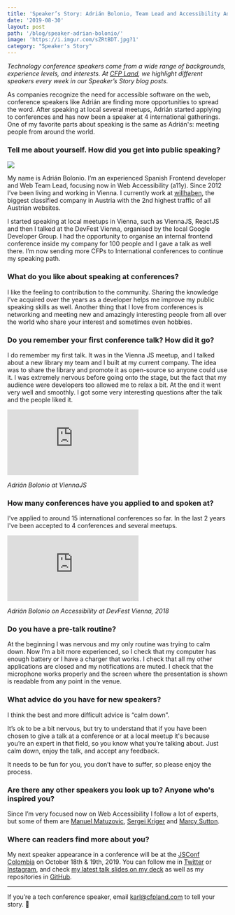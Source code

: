 ```yaml
---
title: 'Speaker’s Story: Adrián Bolonio, Team Lead and Accessibility Advocate'
date: '2019-08-30'
layout: post
path: '/blog/speaker-adrian-bolonio/'
image: 'https://i.imgur.com/sZRtBDT.jpg?1'
category: "Speaker's Story"
---
```


_Technology conference speakers come from a wide range of backgrounds,
experience levels, and interests. At [CFP Land](https://www.cfpland.com/), we
highlight different speakers every week in our Speaker’s Story blog posts._

As companies recognize the need for accessible software on the web, conference speakers like Adrián are finding more opportunities to spread the word. After speaking at local several meetups, Adrián started applying to conferences and has now been a speaker at 4 international gatherings. One of my favorite parts about speaking is the same as Adrián's: meeting people from around the world.

<!--more-->

### Tell me about yourself. How did you get into public speaking?

<img src="https://i.imgur.com/sZRtBDT.jpg?1" class="left" />

My name is Adrián Bolonio. I’m an experienced Spanish Frontend developer and Web Team Lead, focusing now in Web Accessibility (a11y). Since 2012 I’ve been living and working in Vienna. I currently work at [willhaben](www.willhaben.at), the biggest classified company in Austria with the 2nd highest traffic of all Austrian websites.

I started speaking at local meetups in Vienna, such as ViennaJS, ReactJS and then I talked at the DevFest Vienna, organised by the local Google Developer Group. I had the opportunity to organise an internal frontend conference inside my company for 100 people and I gave a talk as well there. I’m now sending more CFPs to International conferences to continue my speaking path.

### What do you like about speaking at conferences?

I like the feeling to contribution to the community. Sharing the knowledge I’ve acquired over the years as a developer helps me improve my public speaking skills as well. Another thing that I love from conferences is networking and meeting new and amazingly interesting people from all over the world who share your interest and sometimes even hobbies.

### Do you remember your first conference talk? How did it go?

I do remember my first talk. It was in the Vienna JS meetup, and I talked about a new library my team and I built at my current company. The idea was to share the library and promote it as open-source so anyone could use it. I was extremely nervous before going onto the stage, but the fact that my audience were developers too allowed me to relax a bit. At the end it went very well and smoothly. I got some very interesting questions after the talk and the people liked it.

<div class='embed-container'><iframe src='https://www.youtube.com/embed/tJXzyHHh4pc' frameborder='0' allowfullscreen></iframe></div>

_Adrián Bolonio at ViennaJS_

### How many conferences have you applied to and spoken at?

I’ve applied to around 15 international conferences so far. In the last 2 years I've been accepted to 4 conferences and several meetups.

<div class='embed-container'><iframe src='https://www.youtube.com/embed/yKYA-7tczuk' frameborder='0' allowfullscreen></iframe></div>

_Adrián Bolonio on Accessibility at DevFest Vienna, 2018_

### Do you have a pre-talk routine?

At the beginning I was nervous and my only routine was trying to calm down. Now I’m a bit more experienced, so I check that my computer has enough battery or I have a charger that works. I check that all my other applications are closed and my notifications are muted. I check that the microphone works properly and the screen where the presentation is shown is readable from any point in the venue.

### What advice do you have for new speakers?

I think the best and more difficult advice is “calm down”.

It’s ok to be a bit nervous, but try to understand that if you have been chosen to give a talk at a conference or at a local meetup it's because you’re an expert in that field, so you know what you’re talking about. Just calm down, enjoy the talk, and accept any feedback.

It needs to be fun for you, you don’t have to suffer, so please enjoy the process.

### Are there any other speakers you look up to? Anyone who's inspired you?

Since I’m very focused now on Web Accessibility I follow a lot of experts, but some of them are [Manuel Matuzovic](https://twitter.com/mmatuzo), [Sergei Kriger](https://twitter.com/_sergeikriger) and [Marcy Sutton](https://twitter.com/marcysutton).

### Where can readers find more about you?

My next speaker appearance in a conference will be at the [JSConf Colombia](https://jsconf.co/) on October 18th & 19th, 2019. You can follow me in [Twitter](https://twitter.com/bolonio) or [Instagram](https://www.instagram.com/bolonio/), and check [my latest talk slides on my deck](https://speakerdeck.com/bolonio/) as well as my repositories in [GitHub](https://github.com/bolonio).

---

If you’re a tech conference speaker, email [karl@cfpland.com](mailto:karl@cfpland.com) to tell your story. 💌
